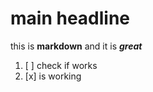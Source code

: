 # main headline

this is **markdown** and it is ***great***

1. [ ] check if works
2. [x] is working
